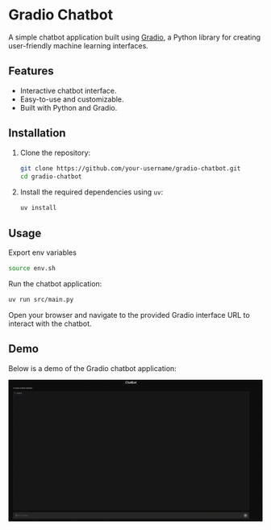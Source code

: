 # Gradio Chatbot

A simple chatbot application built using [Gradio](https://gradio.app/), a Python library for creating user-friendly machine learning interfaces.

## Features

- Interactive chatbot interface.
- Easy-to-use and customizable.
- Built with Python and Gradio.

## Installation

1. Clone the repository:
   ```bash
   git clone https://github.com/your-username/gradio-chatbot.git
   cd gradio-chatbot
   ```

2. Install the required dependencies using `uv`:
   ```bash
   uv install
   ```

## Usage

Export env variables

```bash
source env.sh
```

Run the chatbot application:
```bash
uv run src/main.py
```

Open your browser and navigate to the provided Gradio interface URL to interact with the chatbot.

## Demo

Below is a demo of the Gradio chatbot application:

![Chatbot Demo](chatbot.gif)
